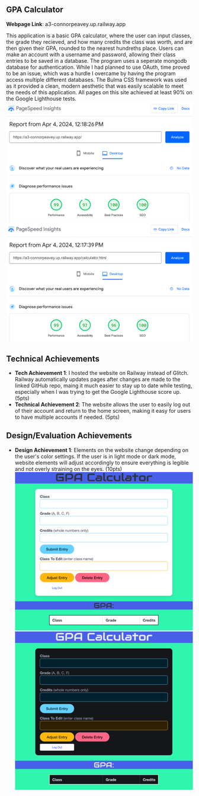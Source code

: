 ## GPA Calculator

**Webpage Link**: a3-connorpeavey.up.railway.app

This application is a basic GPA calculator, where the user can input classes, the grade they recieved, and how many credits the class was worth, and are then given their GPA, rounded to the nearest hundreths place. Users can make an account with a username and password, allowing their class entries to be saved in a database. The program uses a seperate mongodb database for authentication. While I had planned to use OAuth, time proved to be an issue, which was a hurdle I overcame by having the program access multiple different databases. The Bulma CSS framework was used as it provided a clean, modern aesthetic that was easily scalable to meet the needs of this application. All pages on this site achieved at least 90% on the Google Lighthouse tests.
![alt text](images/lighthouse_1.png)
![alt text](images/lighthouse_2.png)

## Technical Achievements
- **Tech Achievement 1**: I hosted the website on Railway instead of Glitch. Railway automatically updates pages after changes are made to the linked GitHub repo, maing it much easier to stay up to date while testing, especially when I was trying to get the Google Lighthouse score up. (5pts)
- **Technical Achievement 2**: The website allows the user to easily log out of their account and return to the home screen, making it easy for users to have multiple accounts if needed. (5pts)

## Design/Evaluation Achievements
- **Design Achievement 1**: Elements on the website change depending on the user's color settings. If the user is in light mode or dark mode, website elements will adjust accordingly to ensure everything is legible and not overly straining on the eyes. (10pts)
![alt text](images/light_mode.png)
![alt text](images/dark_mode.png)

